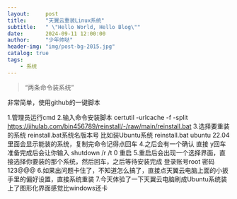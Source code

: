 ```yaml
---
layout:     post
title:      "天翼云重装Linux系统"
subtitle:   " \"Hello World, Hello Blog\""
date:       2024-09-11 12:00:00
author:     "少年帅哒"
header-img: "img/post-bg-2015.jpg"
catalog: true
tags:
    - 系统
---
```


> “两条命令装系统”


非常简单，使用github的一键脚本


1.管理员运行cmd
2.输入命令安装脚本
certutil -urlcache -f -split https://jihulab.com/bin456789/reinstall/-/raw/main/reinstall.bat
3.选择要重装的系统
reinstall.bat系统名版本号
比如装Ubuntu系统
reinstall.bat ubuntu 22.04
里面会显示能装的系统，复制完命令记得点回车
4.之后会有一个确认
直接 y回车
准备完成后会让你输入
shutdown /r /t 0
重启
5.重启后会出现一个选择界面，直接选择你要装的那个系统，然后回车，之后等待安装完成
登录账号root
密码123@@@
6.如果出问题卡住了，不知道怎么搞了，直接点天翼云电脑上面的小扳手里的偏好设置，直接系统重装
7.今天体验了一下天翼云电脑刷成Ubuntu系统装上了图形化界面感觉比windows还卡
